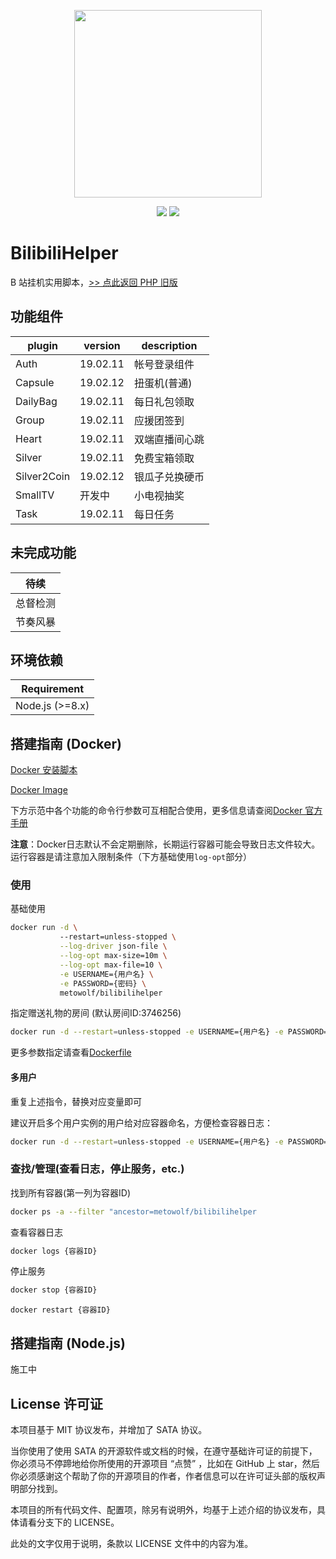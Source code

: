 
<p align="center"><img width="300px" src="https://i.loli.net/2018/04/20/5ad97bd395912.jpeg"></p>

<p align="center">
<img src="https://img.shields.io/badge/version-0.10.0-green.svg?longCache=true&style=for-the-badge">
<img src="https://img.shields.io/badge/license-mit-blue.svg?longCache=true&style=for-the-badge">
</p>


# BilibiliHelper
B 站挂机实用脚本，[>> 点此返回 PHP 旧版](https://github.com/metowolf/BilibiliHelper/tree/0.9x)

## 功能组件

|plugin      |version  |description   |
|------------|---------|--------------|
|Auth        |19.02.11 |帐号登录组件    |
|Capsule     |19.02.12 |扭蛋机(普通)    |
|DailyBag    |19.02.11 |每日礼包领取    |
|Group       |19.02.11 |应援团签到     |
|Heart       |19.02.11 |双端直播间心跳  |
|Silver      |19.02.11 |免费宝箱领取    |
|Silver2Coin |19.02.12 |银瓜子兑换硬币  |
|SmallTV     |开发中    |小电视抽奖     |
|Task        |19.02.11 |每日任务       |


## 未完成功能
|待续|
|-------|
|总督检测|
|节奏风暴|


## 环境依赖
|Requirement|
|-------|
|Node.js (>=8.x)|


## 搭建指南 (Docker)

[Docker 安装脚本](https://get.docker.com)

[Docker Image](https://hub.docker.com/r/metowolf/bilibilihelper)

下方示范中各个功能的命令行参数可互相配合使用，更多信息请查阅[Docker 官方手册](https://docs.docker.com/engine/reference/commandline/docker/)

**注意**：Docker日志默认不会定期删除，长期运行容器可能会导致日志文件较大。运行容器是请注意加入限制条件（下方基础使用`log-opt`部分）

### 使用

基础使用
```bash
docker run -d \ 
           --restart=unless-stopped \
           --log-driver json-file \
           --log-opt max-size=10m \
           --log-opt max-file=10 \
           -e USERNAME={用户名} \
           -e PASSWORD={密码} \
           metowolf/bilibilihelper
```

指定赠送礼物的房间 (默认房间ID:3746256)
```bash
docker run -d --restart=unless-stopped -e USERNAME={用户名} -e PASSWORD={密码} -e ROOM_ID={房间ID} metowolf/bilibilihelper
```

更多参数指定请查看[Dockerfile](/Dockerfile)

#### 多用户

重复上述指令，替换对应变量即可

建议开启多个用户实例的用户给对应容器命名，方便检查容器日志：
```bash
docker run -d --restart=unless-stopped -e USERNAME={用户名} -e PASSWORD={密码} --name={容器名字} metowolf/bilibilihelper
```

### 查找/管理(查看日志，停止服务，etc.)

找到所有容器(第一列为容器ID)
```bash
docker ps -a --filter "ancestor=metowolf/bilibilihelper
```

查看容器日志
```bash
docker logs {容器ID}
```

停止服务
```bash
docker stop {容器ID}
```

```重启服务
docker restart {容器ID}
```

## 搭建指南 (Node.js)
施工中

## License 许可证

本项目基于 MIT 协议发布，并增加了 SATA 协议。

当你使用了使用 SATA 的开源软件或文档的时候，在遵守基础许可证的前提下，你必须马不停蹄地给你所使用的开源项目 “点赞” ，比如在 GitHub 上 star，然后你必须感谢这个帮助了你的开源项目的作者，作者信息可以在许可证头部的版权声明部分找到。

本项目的所有代码文件、配置项，除另有说明外，均基于上述介绍的协议发布，具体请看分支下的 LICENSE。

此处的文字仅用于说明，条款以 LICENSE 文件中的内容为准。
